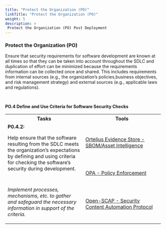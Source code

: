 ```yaml
---
title: "Protect the Organization (PO)"
linkTitle: "Protect the Organization (PO)"
weight: 5
description: >
 Protect the Organization (PO) Post Deployment
---
```



### Protect the Organization (PO)
Ensure that security requirements for software development are known at all times so that they can be taken into account throughout the SDLC and duplication of effort can be minimized because the requirements information can be collected once and shared. This includes requirements from internal sources (e.g., the organization’s policies,business objectives, and risk management strategy) and external sources (e.g., applicable laws and regulations).

<br>

**PO.4 Define and Use Criteria for Software Security Checks**

<table style="width:100%">
  <tr>
    <th style="width: 50%">Tasks</th>
    <th style="width: 50%">Tools</th>
  </tr>
  <tr>
    <td rowspan="5">
      <strong>P0.4.2:</strong>
      <p>
      Help ensure that the software resulting from the SDLC meets the organization’s expectations by defining and using criteria for checking the software’s security during development.
      </p>
      <div style="height: 16px"></div>
      <p style="font-style: italic">
        Implement processes, mechanisms, etc. to gather and safeguard the necessary information in support of the criteria.
      </p>
    </td>
    <td>
      <a href="https://ortelius.io">Ortelius Evidence Store - SBOM/Asset Intelligence</
    </td>
  </tr>
  <tr>
    <td>
       <a href="https://www.openpolicyagent.org/"> OPA - Policy Enforcement</a>
    </td>
  </tr>
   <tr>
    <td>
       <a href="https://www.open-scap.org/">Open-SCAP - Security Content Automation Protocol</a>
    </td>
  </tr>

